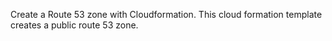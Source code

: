 Create a Route 53 zone with Cloudformation. This cloud formation template creates a public route 53 zone.